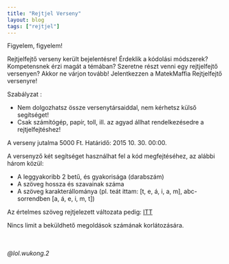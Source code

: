 ```yaml
---
title: "Rejtjel Verseny"
layout: blog
tags: ["rejtjel"]
---
```

Figyelem, figyelem!

Rejtjelfejtő verseny került bejelentésre!
Érdeklik a kódolási módszerek?
Kompetensnek érzi magát a témában?
Szeretne részt venni egy rejtjelfejtő versenyen?
Akkor ne várjon tovább! Jelentkezzen a MatekMaffia Rejtjelfejtő versenyre!

Szabályzat :

- Nem dolgozhatsz össze versenytársaiddal, nem kérhetsz külső segítséget!
- Csak számítógép, papír, toll, ill. az agyad állhat rendelkezésedre a rejtjelfejtéshez!

A verseny jutalma 5000 Ft.
Határidő: 2015 10. 30. 00:00.

A versenyző két segítséget használhat fel a kód megfejtéséhez, az alábbi három közül:
 
- A leggyakoribb 2 betű, és gyakorisága (darabszám)
- A szöveg hossza és szavainak száma
- A szöveg karakterállománya (pl. teát ittam: [t, e, á, i, a, m], abc-sorrendben [a, á, e, i, m, t])

Az értelmes szöveg rejtjelezett változata pedig: <a href="/uploads/rejtjel.txt">ITT</a>

Nincs limit a beküldhető megoldások számának korlátozására.

<br>
<br>
<i>@lol.wukong.2</i>
